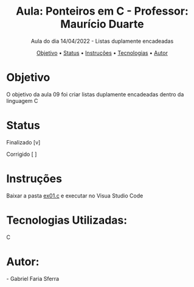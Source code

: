 <h1 align="center">Aula: Ponteiros em C - Professor: Maurício Duarte</h1>
<p align="center">Aula do dia 14/04/2022 - Listas duplamente encadeadas</p>
<p align="center">
<a href="#objetivo">Objetivo</a> •
<a href="status">Status</a> • 
<a href="#instrucoes">Instruções</a> • 
<a href="#tecnologias">Tecnologias</a> • 
<a href="#autor">Autor</a> 
</p>
<div id="objetivo">
  <h1>Objetivo</h1>
  <p>O objetivo da aula 09 foi criar listas duplamente encadeadas dentro da linguagem C</p>
<div id="status">
  <h1>Status</h1>
  <p>Finalizado [v]</p>
  <p>Corrigido [ ]</p>
<div id="instrucoes">
  <h1>Instruções</h1>
  <p>Baixar a pasta <a href="https://github.com/Hyperzinhu/aula-c/tree/main/C%2B%2B" target="_blank">ex01.c</a> e executar no Visua Studio Code</p>
<div id="tecnologias">
  <h1>Tecnologias Utilizadas:</h1>
  <p>C</p>
<div id="autor">
  <h1>Autor:</h1>
  <p>- Gabriel Faria Sferra </p>
